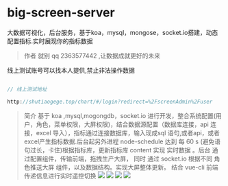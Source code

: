 # big-screen-server
大数据可视化，后台服务，基于koa，mysql，mongose，socket.io搭建，动态配置指标.实时展现你的指标数据

> 作者 就别 qq 2363577442 ,让数据成就更好的未来

线上测试账号可以找本人提供,禁止非法操作数据

``` js

// 线上测试地址

http://shutiaogege.top/chart/#/login?redirect=%2FscreenAdmin%2Fuser

```

> 简介 基于 koa ,mysql,mogongdb，socket.io 进行开发，整合系统配置(用户，角色，菜单权限，大屏权限)，结合数据源配置（数据库连接，api 连接，excel 导入），指标通过连接数据库，输入现成sql 语句,或者api，或者excel产生指标数据.后台起另外进程 node-schedule 达到 每 60 s (避免语句过长，卡住)根据指标库，更新指标库 content 实现 实时数据 。后台 通过配置组件，传输前端，拖拽生产大屏， 同时 通过 socket.io 根据不同 角色推送大屏 组件，以及数据结构。实现大屏整体更新。 结合 vue-cli 前端 传递信息进行实时遥控切换
![](http://shutiaogege.top/image/big/b-1.png)
![](http://shutiaogege.top/image/big/b-2.png)
![](http://shutiaogege.top/image/big/d2.png)
![](http://shutiaogege.top/image/big/d3.png)

